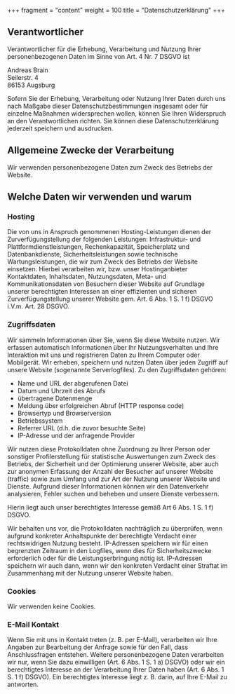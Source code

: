+++
fragment = "content"
weight = 100
title = "Datenschutzerkl&auml;rung"
+++

## Verantwortlicher
Verantwortlicher f&uuml;r die Erhebung, Verarbeitung und Nutzung Ihrer personenbezogenen Daten im Sinne von Art. 4 Nr. 7 DSGVO ist

Andreas Brain\
Seilerstr. 4\
86153 Augsburg

Sofern Sie der Erhebung, Verarbeitung oder Nutzung Ihrer Daten durch uns nach Ma&szlig;gabe dieser Datenschutzbestimmungen insgesamt oder f&uuml;r einzelne Ma&szlig;nahmen widersprechen wollen, k&ouml;nnen Sie Ihren Widerspruch an den Verantwortlichen richten.
Sie k&ouml;nnen diese Datenschutzerkl&auml;rung jederzeit speichern und ausdrucken.

## Allgemeine Zwecke der Verarbeitung
Wir verwenden personenbezogene Daten zum Zweck des Betriebs der Website.

## Welche Daten wir verwenden und warum
### Hosting
Die von uns in Anspruch genommenen Hosting-Leistungen dienen der Zurverf&uuml;gungstellung der folgenden Leistungen: Infrastruktur- und Plattformdienstleistungen, Rechenkapazit&auml;t, Speicherplatz und Datenbankdienste, Sicherheitsleistungen sowie technische Wartungsleistungen, die wir zum Zweck des Betriebs der Website einsetzen.
Hierbei verarbeiten wir, bzw. unser Hostinganbieter Kontaktdaten, Inhaltsdaten, Nutzungsdaten, Meta- und Kommunikationsdaten von Besuchern dieser Website auf Grundlage unserer berechtigten Interessen an einer effizienten und sicheren Zurverf&uuml;gungstellung unserer Website gem. Art. 6 Abs. 1 S. 1 f) DSGVO i.V.m. Art. 28 DSGVO.

### Zugriffsdaten
Wir sammeln Informationen &uuml;ber Sie, wenn Sie diese Website nutzen.
Wir erfassen automatisch Informationen &uuml;ber Ihr Nutzungsverhalten und Ihre Interaktion mit uns und registrieren Daten zu Ihrem Computer oder Mobilger&auml;t.
Wir erheben, speichern und nutzen Daten &uuml;ber jeden Zugriff auf unsere Website (sogenannte Serverlogfiles).
Zu den Zugriffsdaten geh&ouml;ren:

- Name und URL der abgerufenen Datei
- Datum und Uhrzeit des Abrufs
- &uuml;bertragene Datenmenge
- Meldung &uuml;ber erfolgreichen Abruf (HTTP response code)
- Browsertyp und Browserversion
- Betriebssystem
- Referrer URL (d.h. die zuvor besuchte Seite)
- IP-Adresse und der anfragende Provider

Wir nutzen diese Protokolldaten ohne Zuordnung zu Ihrer Person oder sonstiger Profilerstellung f&uuml;r statistische Auswertungen zum Zweck des Betriebs, der Sicherheit und der Optimierung unserer Website, aber auch zur anonymen Erfassung der Anzahl der Besucher auf unserer Website (traffic) sowie zum Umfang und zur Art der Nutzung unserer Website und Dienste.
Aufgrund dieser Informationen k&ouml;nnen wir den Datenverkehr analysieren, Fehler suchen und beheben und unsere Dienste verbessern.

Hierin liegt auch unser berechtigtes Interesse gem&auml;&szlig; Art 6 Abs. 1 S. 1 f) DSGVO.

Wir behalten uns vor, die Protokolldaten nachtr&auml;glich zu &uuml;berpr&uuml;fen, wenn aufgrund konkreter Anhaltspunkte der berechtigte Verdacht einer rechtswidrigen Nutzung besteht.
IP-Adressen speichern wir f&uuml;r einen begrenzten Zeitraum in den Logfiles, wenn dies f&uuml;r Sicherheitszwecke erforderlich oder f&uuml;r die Leistungserbringung n&ouml;tig ist.
IP-Adressen speichern wir auch dann, wenn wir den konkreten Verdacht einer Straftat im Zusammenhang mit der Nutzung unserer Website haben.

### Cookies
Wir verwenden keine Cookies.

### E-Mail Kontakt
Wenn Sie mit uns in Kontakt treten (z. B. per E-Mail), verarbeiten wir Ihre Angaben zur Bearbeitung der Anfrage sowie f&uuml;r den Fall, dass Anschlussfragen entstehen.
Weitere personenbezogene Daten verarbeiten wir nur, wenn Sie dazu einwilligen (Art. 6 Abs. 1 S. 1 a) DSGVO) oder wir ein berechtigtes Interesse an der Verarbeitung Ihrer Daten haben (Art. 6 Abs. 1 S. 1 f) DSGVO). Ein berechtigtes Interesse liegt z. B. darin, auf Ihre E-Mail zu antworten.